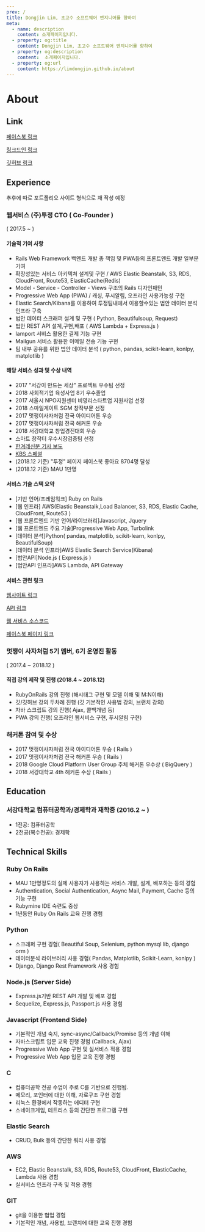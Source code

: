 ```yaml
---
prev: /
title: Dongjin Lim, 초고수 소프트웨어 엔지니어를 향하여
meta: 
  - name: description
    content: 소개페이지입니다.
  - property: og:title
    content: Dongjin Lim, 초고수 소프트웨어 엔지니어를 향하여
  - property: og:description
    content:  소개페이지입니다.
  - property: og:url
    content: https://limdongjin.github.io/about
---
```

# About

## Link

[페이스북 링크](https://www.facebook.com/geniuslim27)

[링크드인 링크](https://www.linkedin.com/in/dongjin-lim-98115a137/)

[깃허브 링크](https://github.com/limdongjin)

## Experience

추후에 따로 포트폴리오 사이트 형식으로 재 작성 예정

### 웹서비스 (주)투정 CTO ( Co-Founder )

( 2017.5 ~ )

#### 기술적 기여 사항

- Rails Web Framework 백엔드 개발 총 책임 및 PWA등의 프론트엔드 개발 일부분 기여 
- 확장성있는 서비스 아키텍쳐 설계및 구현 / AWS Elastic Beanstalk, S3, RDS, CloudFront, Route53, ElasticCache(Redis) 
- Model - Service - Controller - Views 구조의 Rails 디자인패턴
- Progressive Web App (PWA) / 캐싱, 푸시알림, 오프라인 사용가능성 구현
- Elastic Search/Kibana를 이용하여 투정팀내에서 이용할수있는 법안 데이터 분석 인프라 구축
- 법안 데이터 스크래퍼 설계 및 구현 ( Python, Beautifulsoup,  Request)
- 법안 REST API 설계,구현,배포 ( AWS Lambda + Express.js )
- Iamport 서비스 활용한 결제 기능 구현
- Mailgun 서비스 활용한 이메일 전송 기능 구현
- 팀 내부 공유를 위한 법안 데이터 분석 ( python, pandas, scikit-learn, konlpy, matplotlib )

#### 해당 서비스 성과 및 수상 내역 

- 2017 "서강이 만드는 세상" 프로젝트 우수팀 선정
- 2018 사회적기업 육성사업 8기 우수졸업
- 2017 서울시 NPO지원센터 비영리스타트업 지원사업 선정
- 2018 스마일게이트 SGM 창작부문 선정
- 2017 멋쟁이사자처럼 전국 아이디어톤 우승
- 2017 멋쟁이사자처럼 전국 해커톤 우승
- 2018 서강대학교 창업경진대회 우승
- 스마트 창작터 우수시장검증팀 선정
- [한겨레신문 기사 보도](http://www.hani.co.kr/arti/politics/politics_general/855700.html)
- [KBS 스페셜](http://onair.kbs.co.kr/index.html?source=episode&sname=vod&stype=vod&program_code=T2016-0065&program_id=PS-2018131675-01-000&section_code=05&broadcast_complete_yn=N&local_station_code=00&section_sub_code=06)
- (2018.12 기준) "투정" 페이지 페이스북 좋아요 8704명 달성
- (2018.12 기준) MAU 1만명

#### 서비스 기술 스택 요약

- [기반 언어/프레임워크] Ruby on Rails
- [웹 인프라] AWS(Elastic Beanstalk,Load Balancer, S3, RDS, Elastic Cache, CloudFront, Route53 )
- [웹 프론트엔드 기반 언어/라이브러리]Javascript, Jquery
- [웹 프론트엔드 주요 기술]Progressive Web App, Turbolink
- [데이터 분석]Python( pandas, matplotlib, scikit-learn, konlpy, BeautifulSoup)
- [데이터 분석 인프라]AWS Elastic Search Service(Kibana)
- [법안API]Node.js ( Express.js )
- [법안API 인프라]AWS Lambda, API Gateway

#### 서비스 관련 링크

[웹사이트 링크](https://tojung.me)

[API 링크](https://api.2jung.com)

[웹 서비스 소스코드](https://github.com/tojung/tojung)

[페이스북 페이지 링크](https://www.facebook.com/tojung.me/)

### 멋쟁이 사자처럼 5기 멤버, 6기 운영진 활동

( 2017.4 ~ 2018.12 )

#### 직접 강의 제작 및 진행 (2018.4 ~ 2018.12)
  
- RubyOnRails 강의 진행 (해시태그 구현 및 모델 이해 및 M:N이해)  
- 깃/깃허브 강의 두차례 진행 (깃 기본적인 사용법 강의, 브랜치 강의)
- 자바 스크립트 강의 진행( Ajax, 콜백개념 등)
- PWA 강의 진행( 오프라인 웹서비스 구현, 푸시알림 구현)

### 해커톤 참여 및 수상

- 2017 멋쟁이사자처럼 전국 아이디어톤 우승 ( Rails )
- 2017 멋쟁이사자처럼 전국 해커톤 우승 ( Rails )
- 2018 Google Cloud Platform User Group 주체 해커톤 우수상 ( BigQuery )
- 2018 서강대학교 4th 해커톤 수상 ( Rails )

## Education

### 서강대학교 컴퓨터공학과/경제학과 재학중 (2016.2 ~ )

- 1전공: 컴퓨터공학
- 2전공(복수전공): 경제학

## Technical Skills

### Ruby On Rails 

- MAU 1만명정도의 실제 사용자가 사용하는 서비스 개발, 설계, 배포하는 등의 경험
- Authentication, Social Authentication, Async Mail, Payment, Cache 등의 기능 구현
- Rubymine IDE 숙련도 중상
- 1년동안 Ruby On Rails 교육 진행 경험  

### Python 

- 스크래퍼 구현 경혐( Beautiful Soup, Selenium, python mysql lib, django orm )
- 데이터분석 라이브러리 사용 경험( Pandas, Matplotlib, Scikit-Learn, konlpy )
- Django, Django Rest Framework 사용 경험

### Node.js (Server Side)

- Express.js기반 REST API 개발 및 배포 경험 
- Sequelize, Express.js, Passport.js 사용 경험

### Javascript (Frontend Side)

- 기본적인 개념 숙지, sync-async/Callback/Promise 등의 개념 이해
- 자바스크립트 입문 교육 진행 경험 (Callback, Ajax)
- Progressive Web App 구현 및 실서비스 적용 경험 
- Progressive Web App 입문 교욱 진행 경험

### C

- 컴퓨터공학 전공 수업이 주로 C를 기반으로 진행됨. 
- 메모리, 포인터에 대한 이해, 자료구조 구현 경험
- 리눅스 환경에서 작동하는 에디터 구현
- 스네이크게임, 테트리스 등의 간단한 프로그램 구현

### Elastic Search

- CRUD, Bulk 등의 간단한 쿼리 사용 경험 

### AWS

- EC2, Elastic Beanstalk, S3, RDS, Route53, CloudFront, ElasticCache, Lambda 사용 경험
- 실서비스 인프라 구축 및 적용 경험 

### GIT

- git을 이용한 협업 경험
- 기본적인 개념, 사용법, 브랜치에 대한 교육 진행 경험 

<Disqus />
